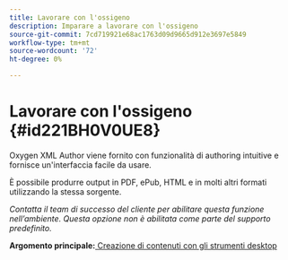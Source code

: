 ```yaml
---
title: Lavorare con l'ossigeno
description: Imparare a lavorare con l'ossigeno
source-git-commit: 7cd719921e68ac1763d09d9665d912e3697e5849
workflow-type: tm+mt
source-wordcount: '72'
ht-degree: 0%

---
```



# Lavorare con l&#39;ossigeno {#id221BH0V0UE8}

Oxygen XML Author viene fornito con funzionalità di authoring intuitive e fornisce un&#39;interfaccia facile da usare.

È possibile produrre output in PDF, ePub, HTML e in molti altri formati utilizzando la stessa sorgente.

*Contatta il team di successo del cliente per abilitare questa funzione nell’ambiente. Questa opzione non è abilitata come parte del supporto predefinito.*

**Argomento principale:**[ Creazione di contenuti con gli strumenti desktop](author-desktop-tools.md)

